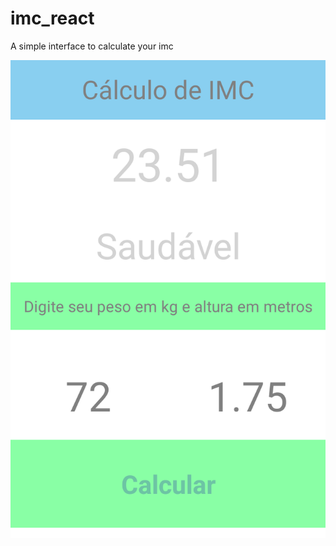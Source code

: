 # imc_react
A simple interface to calculate your imc

![Alt text](https://raw.githubusercontent.com/rgabriel738/imc_react/master/Screenshot_20200725-172048.png?raw=true "Screenshot")

